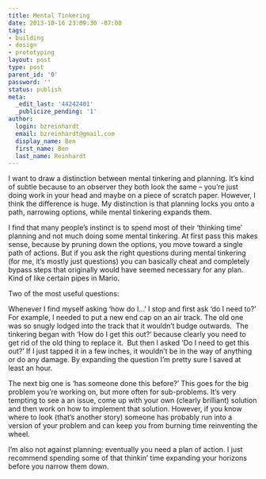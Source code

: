 ```yaml
---
title: Mental Tinkering
date: 2013-10-16 23:09:30 -07:00
tags:
- building
- design
- prototyping
layout: post
type: post
parent_id: '0'
password: ''
status: publish
meta:
  _edit_last: '44242401'
  _publicize_pending: '1'
author:
  login: bzreinhardt
  email: bzreinhardt@gmail.com
  display_name: Ben
  first_name: Ben
  last_name: Reinhardt
---
```


<p>I want to draw a distinction between mental tinkering and planning. It’s kind of subtle because to an observer they both look the same – you’re just doing work in your head and maybe on a piece of scratch paper. However, I think the difference is huge. My distinction is that planning locks you onto a path, narrowing options, while mental tinkering expands them.</p>
<p>I find that many people’s instinct is to spend most of their ‘thinking time’ planning and not much doing some mental tinkering. At first pass this makes sense, because by pruning down the options, you move toward a single path of actions. But if you ask the right questions during mental tinkering (for me, it’s mostly just questions) you can basically cheat and completely bypass steps that originally would have seemed necessary for any plan. Kind of like certain pipes in Mario.</p>
<p>Two of the most useful questions:</p>
<p>Whenever I find myself asking ‘how do I…’ I stop and first ask ‘do I need to?’ For example, I needed to put a new end cap on an air track. The old one was so snugly lodged into the track that it wouldn’t budge outwards.  The tinkering began with ‘How do I get this out?’ because clearly you need to get rid of the old thing to replace it.  But then I asked ‘Do I need to get this out?’ If I just tapped it in a few inches, it wouldn’t be in the way of anything or do any damage. By expanding the question I’m pretty sure I saved at least an hour.</p>
<p>The next big one is ‘has someone done this before?’ This goes for the big problem you’re working on, but more often for sub-problems. It’s very tempting to see a an issue, come up with your own (clearly brilliant) solution and then work on how to implement that solution. However, if you know where to look (that’s another story) someone has probably run into a version of your problem and can keep you from burning time reinventing the wheel.</p>
<p>I’m also not against planning: eventually you need a plan of action. I just recommend spending some of that thinkin’ time expanding your horizons before you narrow them down.</p>

